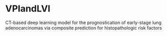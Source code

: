 # VPIandLVI
CT-based deep learning model for the prognostication of early-stage lung adenocarcinomas via composite prediction for histopathologic risk factors 
